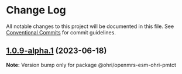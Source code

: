 # Change Log

All notable changes to this project will be documented in this file.
See [Conventional Commits](https://conventionalcommits.org) for commit guidelines.

## [1.0.9-alpha.1](https://github.com/UCSF-IGHS/openmrs-esm-ohri/compare/v1.0.9-alpha.0...v1.0.9-alpha.1) (2023-06-18)

**Note:** Version bump only for package @ohri/openmrs-esm-ohri-pmtct
